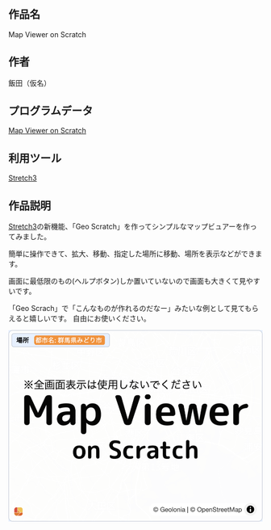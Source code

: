 ## 作品名
Map Viewer on Scratch

## 作者
飯田（仮名）

## プログラムデータ
[Map Viewer on Scratch](./Map_Viewer_on_Scratch.sb3)

## 利用ツール
[Stretch3](https://stretch3.github.io/)

## 作品説明
[Stretch3](https://stretch3.github.io/)の新機能、「Geo Scratch」を作ってシンプルなマップビュアーを作ってみました。

簡単に操作できて、拡大、移動、指定した場所に移動、場所を表示などができます。

画面に最低限のもの(ヘルプボタン)しか置いていないので画面も大きくて見やすいです。

「Geo Scrach」で「こんなものが作れるのだなー」みたいな例として見てもらえると嬉しいです。
自由にお使いください。 

![](./screen.png)
